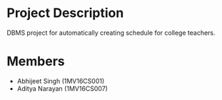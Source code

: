 # Project Description
DBMS project for automatically creating schedule for college teachers.

# Members
- Abhijeet Singh (1MV16CS001)
- Aditya Narayan (1MV16CS007)